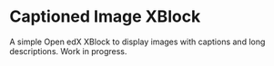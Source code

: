 # Captioned Image XBlock
A simple Open edX XBlock to display images with captions and long descriptions. Work in progress.

